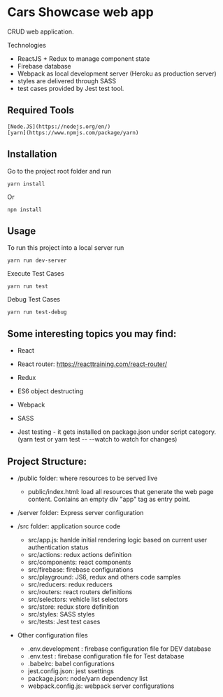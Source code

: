 # Cars Showcase web app

CRUD web application. 

Technologies

-  ReactJS + Redux to manage component state
-  Firebase database
-  Webpack as local development server (Heroku as production server)
-  styles are delivered through SASS 
-  test cases provided by Jest test tool.


## Required Tools
    [Node.JS](https://nodejs.org/en/)
    [yarn](https://www.npmjs.com/package/yarn) 

## Installation
Go to the project root folder and run
```
yarn install
```
Or
```
npn install
```

## Usage
To run this project into a local server run
```
yarn run dev-server
```
Execute Test Cases
```
yarn run test
```
Debug Test Cases
```
yarn run test-debug
```


## Some interesting topics you may find:

- React 

- React router: https://reacttraining.com/react-router/

- Redux

- ES6 object destructing

- Webpack

- SASS

- Jest testing - it gets installed on package.json under script category. (yarn test or yarn test -- --watch to watch for changes)

## Project Structure:

- /public folder: where resources to be served live
  - public/index.html: load all resources that generate the web page content. Contains an empty div "app" tag as entry point.

- /server folder: Express server configuration 

- /src folder: application source code
  - src/app.js: hanlde initial rendering logic based on current user authentication status
  - src/actions: redux actions definition
  - src/components: react components
  - src/firebase: firebase configurations
  - src/playground: JS6, redux and others code samples
  - src/reducers: redux reducers
  - src/routers: react routers definitions
  - src/selectors: vehicle list selectors
  - src/store: redux store definition
  - src/styles: SASS styles
  - src/tests: Jest test cases

- Other configuration files
  - .env.development : firebase configuration file for DEV database
  - .env.test : firebase configuration file for Test database
  - .babelrc: babel configurations
  - jest.config.json: jest ssettings
  - package.json: node/yarn dependency list
  - webpack.config.js: webpack server configurations
